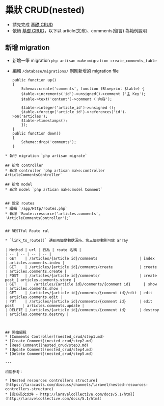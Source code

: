 # 巢狀 CRUD(nested)
* 請先完成 [基礎 CRUD](crud.md)
* 依續 [基礎 CRUD](crud.md)，以下以 article(文章)、comments(留言) 為範例說明

## 新增 migration
* 新增一筆 migration `php artisan make:migration create_comments_table`
* 編輯 `/database/migrations/` 剛剛新增的 migration file

	```
	public function up()
	{
		Schema::create('comments', function (Blueprint $table) {
		$table->increments('id')->unsigned()->comment ('主 Key');
		$table->text('content')->comment ('內容');

		$table->integer('article_id')->unsigned ();
		$table->foreign('article_id')->references('id')->on('articles');
		$table->timestamps();
		});
	}
	public function down()
	{
		Schema::drop('comments');
	}
```
* 執行 migration `php artisan migrate`

## 新增 controller
* 新增 controller `php artisan make:controller ArticleCommentsController`

## 新增 model
* 新增 model `php artisan make:model Comment`


## 設定 routes
* 編輯 `/app/Http/routes.php`
* 新增 `Route::resource('articles.comments', 'ArticleCommentsController');`


## RESTful Route rul

* `link_to_route()` 遇到兩個變數狀況時，第三個參數則可放 array

| Method | url | 行為 | route 名稱 |
| -- | -- | -- | -- |
| GET    | /articles/{article id}/comments                   | index       | articles.comments.index |
| GET    | /articles/{article id}/comments/create            | create      | articles.comments.create |
| POST   | /articles/{article id}/comments/                  | create post | articles.comments.store |
| GET    |	 /articles/{article id}/comments/{comment id}      | show        | articles.comments.show |
| GET    | /articles/{article id}/comments/{comment id}/edit | edit        | articles.comments.edit |
| PUT    | /articles/{article id}/comments/{comment id}      | edit post    | articles.comments.update |
| DELETE | /articles/{article id}/comments/{comment id}      | destroy     | articles.comments.destroy |



## 開始編輯
* [Comments Controller](nested_crud/step1.md)
* [Create Comment](nested_crud/step2.md)
* [Read Comment](nested_crud/step3.md)
* [Update Comment](nested_crud/step4.md)
* [Delete Comment](nested_crud/step5.md)

---

相關參考：

* [Nested resources controllers structure](https://laracasts.com/discuss/channels/laravel/nested-resources-controllers-structure)
* [官方英文文件 - http://laravelcollective.com/docs/5.1/html](http://laravelcollective.com/docs/5.1/html)
